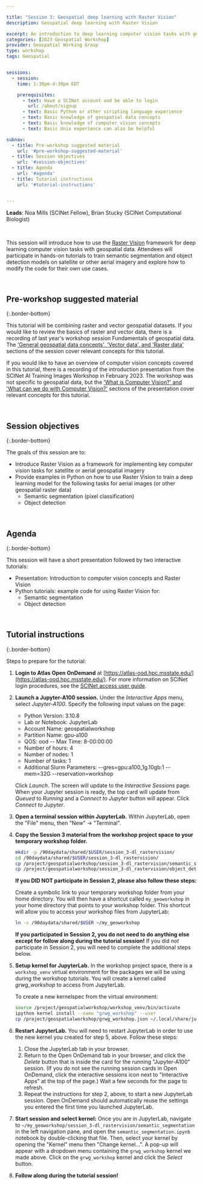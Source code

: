 ```yaml
---

title: "Session 3: Geospatial deep learning with Raster Vision"
description: Geospatial deep learning with Raster Vision

excerpt: An introduction to deep learning computer vision tasks with geospatial data
categories: [2023 Geospatial Workshop]  
provider: Geospatial Working Group
type: workshop
tags: Geospatial


sessions:
  - session: 
    time: 1:30pm-4:30pm EDT

    prerequisites:
      - text: Have a SCINet account and be able to login 
        url: /about/signup
      - text: Basic Python or other scripting language experience
      - text: Basic knowledge of geospatial data concepts
      - text: Basic knowledge of computer vision concepts
      - text: Basic Unix experience can also be helpful

subnav:
  - title: Pre-workshop suggested material
    url: '#pre-workshop-suggested-material'
  - title: Session objectives
    url: '#session-objectives'
  - title: Agenda
    url: '#agenda'
  - title: Tutorial instructions
    url: '#tutorial-instructions'


---
```


**Leads**: Noa Mills (SCINet Fellow), Brian Stucky (SCINet Computational Biologist)

<br>

This session will introduce how to use the [Raster Vision](https://rastervision.io/) framework for deep learning computer vision tasks with geospatial data. Attendees will participate in hands-on tutorials to train semantic segmentation and object detection models on satellite or other aerial imagery and explore how to modify the code for their own use cases.

<br>

## Pre-workshop suggested material
{:.border-bottom}

This tutorial will be combining raster and vector geospatial datasets. If you would like to review the basics of raster and vector data, there is a recording of last year's workshop session Fundamentals of geospatial data. The ['General geospatial data concepts', 'Vector data', and 'Raster data'](https://usdagcc-my.sharepoint.com/:v:/r/personal/moe_richert_usda_gov/Documents/Stream%20Migrated%20Videos/SCINet%20Geospatial%20Working%20Group%20Workshop%202022%20-%20Session%202%20-%20Fundamentals%20of%20geospatial%20data-20220928_022343.mp4?csf=1&web=1&e=GFlJ2w&nav=eyJyZWZlcnJhbEluZm8iOnsicmVmZXJyYWxBcHAiOiJTdHJlYW1XZWJBcHAiLCJyZWZlcnJhbFZpZXciOiJTaGFyZURpYWxvZy1MaW5rIiwicmVmZXJyYWxBcHBQbGF0Zm9ybSI6IldlYiIsInJlZmVycmFsTW9kZSI6InZpZXcifX0%3D) sections of the session cover relevant concepts for this tutorial.

If you would like to have an overview of computer vision concepts covered in this tutorial, there is a recording of the introduction presentation from the SCINet AI Training Images Workshop in February 2023. The workshop was not specific to geospatial data, but the ['What is Computer Vision?' and 'What can we do with Computer Vision?'](https://usdagcc-my.sharepoint.com/:v:/r/personal/moe_richert_usda_gov/Documents/Stream%20Migrated%20Videos/2023%20AI%20Training%20Images%20Workshop%20-%20Introduction-20230321_045040.mp4?csf=1&web=1&e=ovAzz6&nav=eyJyZWZlcnJhbEluZm8iOnsicmVmZXJyYWxBcHAiOiJTdHJlYW1XZWJBcHAiLCJyZWZlcnJhbFZpZXciOiJTaGFyZURpYWxvZy1MaW5rIiwicmVmZXJyYWxBcHBQbGF0Zm9ybSI6IldlYiIsInJlZmVycmFsTW9kZSI6InZpZXcifX0%3D) sections of the presentation cover relevant concepts for this tutorial.

<br>

## Session objectives
{:.border-bottom}

The goals of this session are to:

* Introduce Raster Vision as a framework for implementing key computer vision tasks for satellite or aerial geospatial imagery
* Provide examples in Python on how to use Raster Vision to train a deep learning model for the following tasks for aerial images (or other geospatial raster data)
  * Semantic segmentation (pixel classification)
  * Object detection

<br>

## Agenda
{:.border-bottom}

This session will have a short presentation followed by two interactive tutorials:

* Presentation: Introduction to computer vision concepts and Raster Vision
* Python tutorials: example code for using Raster Vision for:
  * Semantic segmentation
  * Object detection

<br>

## Tutorial instructions
{:.border-bottom}


Steps to prepare for the tutorial:

1. **Login to Atlas Open OnDemand** at [https://atlas-ood.hpc.msstate.edu/](https://atlas-ood.hpc.msstate.edu/). For more information on SCINet login procedures, see the [SCINet access user guide](https://scinet.usda.gov/guides/access).

1. **Launch a Jupyter-A100 session.** Under the *Interactive Apps* menu, select *Jupyter-A100*. Specify the following input values on the page:

    * Python Version: 3.10.8 
    * Lab or Notebook: JupyterLab
    * Account Name: geospatialworkshop
    * Partition Name: gpu-a100
    * QOS: ood -- Max Time: 8-00:00:00
    * Number of hours: 4
    * Number of nodes: 1
    * Number of tasks: 1
    * Additional Slurm Parameters: \-\-gres=gpu:a100_1g.10gb:1 \-\-mem=32G \-\-reservation=workshop
  
    Click *Launch*. The screen will update to the *Interactive Sessions* page. When your Jupyter session is ready, the top card will update from *Queued* to *Running* and a *Connect to Jupyter* button will appear. Click *Connect to Jupyter*.

1. **Open a terminal session within JupyterLab.** Within JupyterLab, open the "File" menu, then "New" -> "Terminal".

1. **Copy the Session 3 material from the workshop project space to your temporary workshop folder.** 

    ```bash
    mkdir -p /90daydata/shared/$USER/session_3-dl_rastervision/
    cd /90daydata/shared/$USER/session_3-dl_rastervision/
    cp /project/geospatialworkshop/session_3-dl_rastervision/semantic_segmentation/semantic_segmentation.ipynb .
    cp /project/geospatialworkshop/session_3-dl_rastervision/object_detection/object_detection.ipynb .
    ```
    
    **If you DID NOT participate in Session 2, please also follow these steps:**
    
    Create a symbolic link to your temporary workshop folder from your home directory. You will then have a shortcut called `my_geoworkshop` in your home directory that points to your workshop folder. This shortcut will allow you to access your workshop files from JupyterLab:

    ```bash
    ln -s /90daydata/shared/$USER ~/my_geoworkshop
    ```

    **If you participated in Session 2, you do not need to do anything else except for follow along during the tutorial session!** If you did *not* participate in Session 2, you will need to complete the additional steps below.

1. **Setup kernel for JupyterLab.** In the workshop project space, there is a `workshop_venv` virtual environment for the packages we will be using during the workshop tutorials. You will create a kernel called *grwg_workshop* to access from JupyterLab.

    To create a new kernelspec from the virtual environment:

    ```bash
    source /project/geospatialworkshop/workshop_venv/bin/activate
    ipython kernel install --name "grwg_workshop" --user
    cp /project/geospatialworkshop/grwg_workshop.json ~/.local/share/jupyter/kernels/grwg_workshop/kernel.json
    ```

1. **Restart JupyterLab.** You will need to restart JupyterLab in order to use the new kernel you created for step 5, above. Follow these steps:

    1. Close the JupyterLab tab in your browser.
    1. Return to the Open OnDemand tab in your browser, and click the *Delete* button that is inside the card for the running "Jupyter-A100" session. (If you do not see the running session cards in Open OnDemand, click the interactive sessions icon next to "Interactive Apps" at the top of the page.) Wait a few seconds for the page to refresh.
    1. Repeat the instructions for step 2, above, to start a new JupyterLab session. Open OnDemand should automatically reuse the settings you entered the first time you launched JupyterLab.

1. **Start session and select kernel:** Once you are in JupyterLab, navigate to `~/my_geoworkshop/session_3-dl_rastervision/semantic_segmentation` in the left navigation pane, and open the `semantic_segmentation.ipynb` notebook by double-clicking that file. Then, select your kernel by opening the "Kernel" menu then "Change kernel...". A pop-up will appear with a dropdown menu containing the `grwg_workshop` kernel we made above. Click on the `grwg_workshop` kernel and click the *Select* button.

1. **Follow along during the tutorial session!**


<br>
